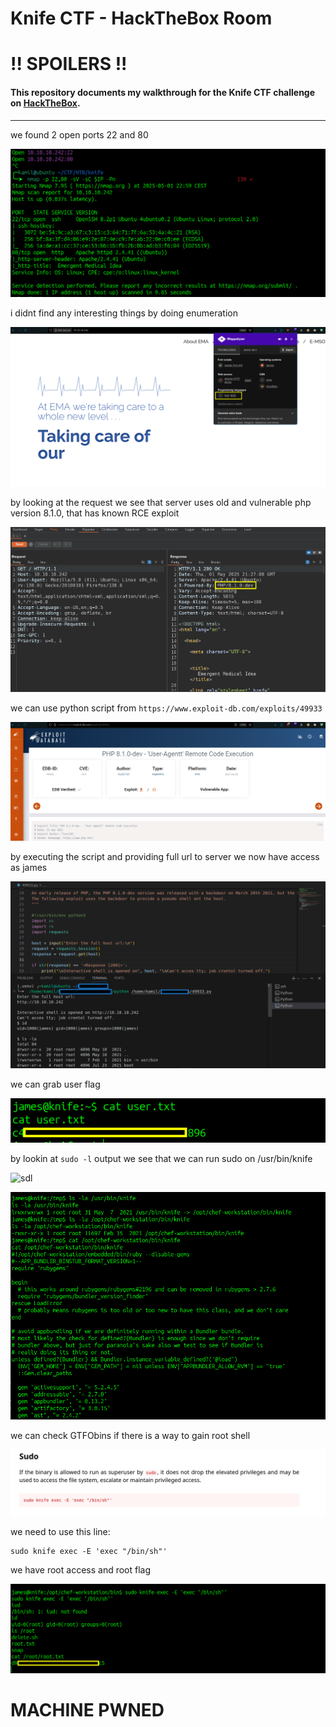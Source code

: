 # Knife CTF - HackTheBox Room
# **!! SPOILERS !!**
#### This repository documents my walkthrough for the **Knife** CTF challenge on [HackTheBox](https://app.hackthebox.com/machines/Knife). 
---

we found 2 open ports 22 and 80

![scn](imgs/scn.png "scn")

i didnt find any interesting things by doing enumeration 

![wp](imgs/wp.png "wp")

by looking at the request we see that server uses old and vulnerable php version 8.1.0, that has known RCE exploit

![rq](imgs/rq.png "rq")

we can use python script from `https://www.exploit-db.com/exploits/49933`

![db](imgs/db.png "db")

by executing the script and providing full url to server we now have access as james

![h](imgs/h.png "h")

we can grab user flag

![us](imgs/us.png "us")

by lookin at `sudo -l` output we see that we can run sudo on /usr/bin/knife

![sdl](imgs/sdsl.png "sdl")

![kn](imgs/kn.png "kn")

we can check GTFObins if there is a way to gain root shell

![gt](imgs/gt.png "gt")

we need to use this line:

```
sudo knife exec -E 'exec "/bin/sh"'
```

we have root access and root flag

![rt](imgs/rt.png "rt")

# MACHINE PWNED
